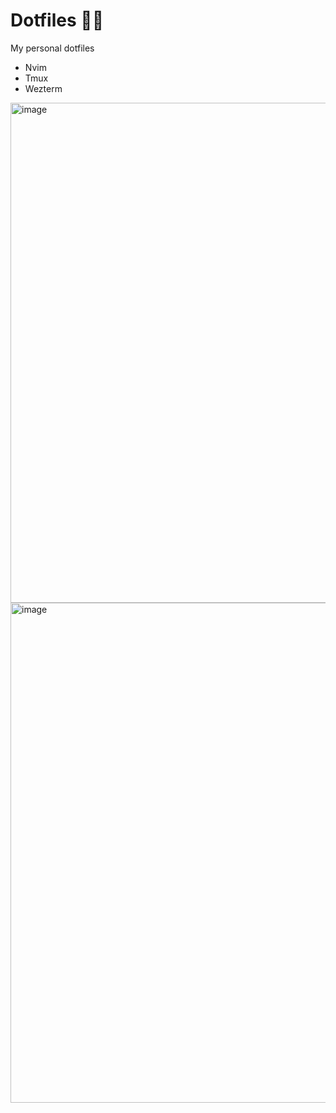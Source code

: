 # Dotfiles 📕📙

My personal dotfiles
  
- Nvim
- Tmux
- Wezterm

<img width="800" alt="image" src="https://user-images.githubusercontent.com/20388984/235336571-bfbe8b45-56fb-474a-913e-0a6b2219430d.png">


<img width="800" alt="image" src="https://user-images.githubusercontent.com/20388984/235336538-2250c2c4-30e3-48e0-9c49-09c2f7d990c5.png">

